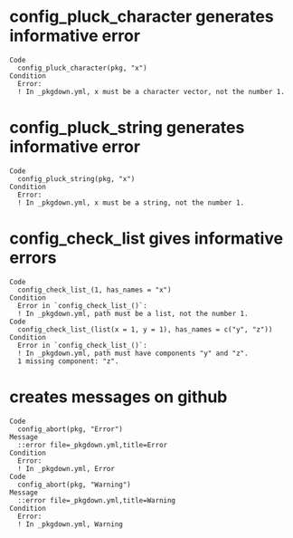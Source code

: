 # config_pluck_character generates informative error

    Code
      config_pluck_character(pkg, "x")
    Condition
      Error:
      ! In _pkgdown.yml, x must be a character vector, not the number 1.

# config_pluck_string generates informative error

    Code
      config_pluck_string(pkg, "x")
    Condition
      Error:
      ! In _pkgdown.yml, x must be a string, not the number 1.

# config_check_list gives informative errors

    Code
      config_check_list_(1, has_names = "x")
    Condition
      Error in `config_check_list_()`:
      ! In _pkgdown.yml, path must be a list, not the number 1.
    Code
      config_check_list_(list(x = 1, y = 1), has_names = c("y", "z"))
    Condition
      Error in `config_check_list_()`:
      ! In _pkgdown.yml, path must have components "y" and "z".
      1 missing component: "z".

# creates messages on github

    Code
      config_abort(pkg, "Error")
    Message
      ::error file=_pkgdown.yml,title=Error
    Condition
      Error:
      ! In _pkgdown.yml, Error
    Code
      config_abort(pkg, "Warning")
    Message
      ::error file=_pkgdown.yml,title=Warning
    Condition
      Error:
      ! In _pkgdown.yml, Warning

